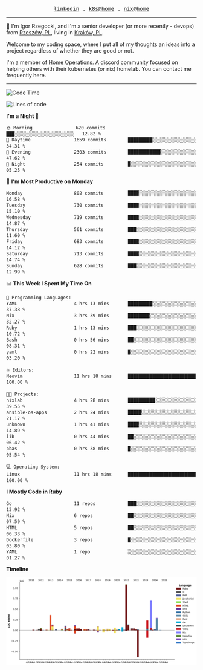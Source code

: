 <p align="center">
  <samp>
    <a href="https://www.linkedin.com/in/ajgon">linkedin</a> .
    <a href="https://github.com/deedee-ops/k8s-gitops">k8s@home</a> .
    <a href="https://github.com/deedee-ops/nixlab">nix@home</a>
  </samp>
</p>

----------------------------------------------------------------

:wave: I'm Igor Rzegocki, and I'm a senior developer (or more recently - devops) from [Rzeszów, PL](https://en.wikipedia.org/wiki/Rzesz%C3%B3w), living in [Kraków, PL](https://en.wikipedia.org/wiki/Krak%C3%B3w).

Welcome to my coding space, where I put all of my thoughts an ideas into a project regardless of whether they are good or not.

I'm a member of [Home Operations](https://discord.gg/home-operations). A discord community focused on helping others with their kubernetes (or nix) homelab. You can contact me frequently here.

----------------------------------------------------------------

<!--START_SECTION:waka-->
![Code Time](http://img.shields.io/badge/Code%20Time-273%20hrs%2017%20mins-blue)

![Lines of code](https://img.shields.io/badge/From%20Hello%20World%20I%27ve%20Written-4.1%20million%20lines%20of%20code-blue)

**I'm a Night 🦉** 

```text
🌞 Morning                620 commits         ███░░░░░░░░░░░░░░░░░░░░░░   12.82 % 
🌆 Daytime                1659 commits        █████████░░░░░░░░░░░░░░░░   34.31 % 
🌃 Evening                2303 commits        ████████████░░░░░░░░░░░░░   47.62 % 
🌙 Night                  254 commits         █░░░░░░░░░░░░░░░░░░░░░░░░   05.25 % 
```
📅 **I'm Most Productive on Monday** 

```text
Monday                   802 commits         ████░░░░░░░░░░░░░░░░░░░░░   16.58 % 
Tuesday                  730 commits         ████░░░░░░░░░░░░░░░░░░░░░   15.10 % 
Wednesday                719 commits         ████░░░░░░░░░░░░░░░░░░░░░   14.87 % 
Thursday                 561 commits         ███░░░░░░░░░░░░░░░░░░░░░░   11.60 % 
Friday                   683 commits         ████░░░░░░░░░░░░░░░░░░░░░   14.12 % 
Saturday                 713 commits         ████░░░░░░░░░░░░░░░░░░░░░   14.74 % 
Sunday                   628 commits         ███░░░░░░░░░░░░░░░░░░░░░░   12.99 % 
```


📊 **This Week I Spent My Time On** 

```text
💬 Programming Languages: 
YAML                     4 hrs 13 mins       █████████░░░░░░░░░░░░░░░░   37.38 % 
Nix                      3 hrs 39 mins       ████████░░░░░░░░░░░░░░░░░   32.27 % 
Ruby                     1 hrs 13 mins       ███░░░░░░░░░░░░░░░░░░░░░░   10.72 % 
Bash                     0 hrs 56 mins       ██░░░░░░░░░░░░░░░░░░░░░░░   08.31 % 
yaml                     0 hrs 22 mins       █░░░░░░░░░░░░░░░░░░░░░░░░   03.20 % 

🔥 Editors: 
Neovim                   11 hrs 18 mins      █████████████████████████   100.00 % 

🐱‍💻 Projects: 
nixlab                   4 hrs 28 mins       ██████████░░░░░░░░░░░░░░░   39.55 % 
ansible-os-apps          2 hrs 24 mins       █████░░░░░░░░░░░░░░░░░░░░   21.17 % 
unknown                  1 hrs 41 mins       ████░░░░░░░░░░░░░░░░░░░░░   14.89 % 
lib                      0 hrs 44 mins       ██░░░░░░░░░░░░░░░░░░░░░░░   06.42 % 
pbas                     0 hrs 38 mins       █░░░░░░░░░░░░░░░░░░░░░░░░   05.54 % 

💻 Operating System: 
Linux                    11 hrs 18 mins      █████████████████████████   100.00 % 
```

**I Mostly Code in Ruby** 

```text
Go                       11 repos            ███░░░░░░░░░░░░░░░░░░░░░░   13.92 % 
Nix                      6 repos             ██░░░░░░░░░░░░░░░░░░░░░░░   07.59 % 
HTML                     5 repos             ██░░░░░░░░░░░░░░░░░░░░░░░   06.33 % 
Dockerfile               3 repos             █░░░░░░░░░░░░░░░░░░░░░░░░   03.80 % 
YAML                     1 repo              ░░░░░░░░░░░░░░░░░░░░░░░░░   01.27 % 
```



**Timeline**

![Lines of Code chart](https://raw.githubusercontent.com/ajgon/ajgon/master/assets/bar_graph.png)


<!--END_SECTION:waka-->
